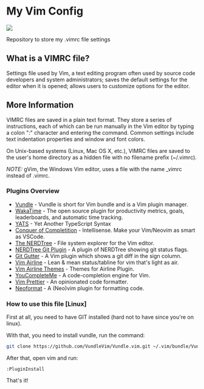 # My Vim Config
<img src="https://img.shields.io/static/v1?label=VIM&message=Text%20Editor&color=339933&style=for-the-badge&logo=Vim"/>

Repository to store my .vimrc file settings

## What is a VIMRC file?

Settings file used by Vim, a text editing program often used by source code developers and system administrators; saves the default settings for the editor when it is opened; allows users to customize options for the editor.

## More Information

VIMRC files are saved in a plain text format. They store a series of instructions, each of which can be run manually in the Vim editor by typing a colon ":" character and entering the command. Common settings include text indentation properties and window and font colors.

On Unix-based systems (Linux, Mac OS X, etc.), VIMRC files are saved to the user's home directory as a hidden file with no filename prefix (~/.vimrc).

_NOTE:_ gVim, the Windows Vim editor, uses a file with the name \_vimrc instead of .vimrc.

### Plugins Overview

- [Vundle](https://github.com/VundleVim/Vundle.vim) - Vundle is short for Vim bundle and is a Vim plugin manager.
- [WakaTime](https://wakatime.com/vim) - The open source plugin for productivity metrics, goals, leaderboards, and automatic time tracking.
- [YATS](https://github.com/HerringtonDarkholme/yats.vim) - Yet Another TypeScript Syntax
- [Conquer of Completition](https://github.com/neoclide/coc.nvim) - Intellisense. Make your Vim/Neovim as smart as VSCode.
- [The NERDTree](https://github.com/preservim/nerdtree) - File system explorer for the Vim editor.
- [NERDTree Git Plugin](https://github.com/Xuyuanp/nerdtree-git-plugin) - A plugin of NERDTree showing git status flags.
- [Git Gutter](https://github.com/airblade/vim-gitgutter) - A Vim plugin which shows a git diff in the sign column.
- [Vim Airline](https://github.com/vim-airline/vim-airline) - Lean & mean status/tabline for vim that's light as air.
- [Vim Airline Themes](https://github.com/vim-airline/vim-airline-themes) - Themes for Airline Plugin.
- [YouCompleteMe](https://github.com/ycm-core/YouCompleteMe) - A code-completion engine for Vim.
- [Vim Prettier](https://github.com/prettier/vim-prettier) - An opinionated code formatter.
- [Neoformat](https://github.com/sbdchd/neoformat) - A (Neo)vim plugin for formatting code.

### How to use this file [Linux]

First at all, you need to have GIT installed (hard not to have since you're on linux).

With that, you need to install vundle, run the command:

```bash
git clone https://github.com/VundleVim/Vundle.vim.git ~/.vim/bundle/Vundle.vim
```

After that, open vim and run:
```vim
:PluginInstall
```
That's it!

